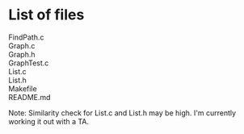 # List of files

FindPath.c\
Graph.c\
Graph.h\
GraphTest.c\
List.c\
List.h\
Makefile\
README.md

Note: Similarity check for List.c and List.h may be high. I'm currently working it out with a TA.